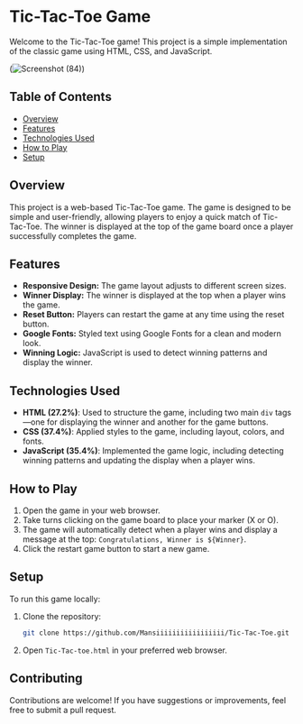 # Tic-Tac-Toe Game

Welcome to the Tic-Tac-Toe game! This project is a simple implementation of the classic game using HTML, CSS, and JavaScript.

(![Screenshot (84)](https://github.com/user-attachments/assets/d5740c40-a640-4c43-b43b-af50d1e4ea69))

## Table of Contents

- [Overview](https://github.com/Mansiiiiiiiiiiiiiiiii/Tic-Tac-Toe/new/main?filename=README.md)
- [Features](https://github.com/Mansiiiiiiiiiiiiiiiii/Tic-Tac-Toe/new/main?filename=README.md)
- [Technologies Used](https://github.com/Mansiiiiiiiiiiiiiiiii/Tic-Tac-Toe/new/main?filename=README.md)
- [How to Play](https://github.com/Mansiiiiiiiiiiiiiiiii/Tic-Tac-Toe/new/main?filename=README.md)
- [Setup](https://github.com/Mansiiiiiiiiiiiiiiiii/Tic-Tac-Toe/new/main?filename=README.md)

## Overview

This project is a web-based Tic-Tac-Toe game. The game is designed to be simple and user-friendly, allowing players to enjoy a quick match of Tic-Tac-Toe. The winner is displayed at the top of the game board once a player successfully completes the game.

## Features

- **Responsive Design:** The game layout adjusts to different screen sizes.
- **Winner Display:** The winner is displayed at the top when a player wins the game.
- **Reset Button:** Players can restart the game at any time using the reset button.
- **Google Fonts:** Styled text using Google Fonts for a clean and modern look.
- **Winning Logic:** JavaScript is used to detect winning patterns and display the winner.

## Technologies Used

- **HTML (27.2%)**: Used to structure the game, including two main `div` tags—one for displaying the winner and another for the game buttons.
- **CSS (37.4%)**: Applied styles to the game, including layout, colors, and fonts.
- **JavaScript (35.4%)**: Implemented the game logic, including detecting winning patterns and updating the display when a player wins.

## How to Play

1. Open the game in your web browser.
2. Take turns clicking on the game board to place your marker (X or O).
3. The game will automatically detect when a player wins and display a message at the top: `Congratulations, Winner is ${Winner}`.
4. Click the restart game button to start a new game.

## Setup

To run this game locally:

1. Clone the repository:
    ```bash
    git clone https://github.com/Mansiiiiiiiiiiiiiiiii/Tic-Tac-Toe.git
    ```
2. Open `Tic-Tac-toe.html` in your preferred web browser.

## Contributing

Contributions are welcome! If you have suggestions or improvements, feel free to submit a pull request.
